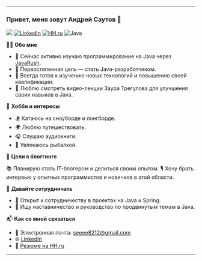 
---

### Привет, меня зовут Андрей Саутов 👋
![](https://komarev.com/ghpvc/?username=sautovandrey)
[![LinkedIn](https://img.shields.io/badge/LinkedIn-%230077B5.svg?&style=for-the-badge&logo=linkedin&logoColor=white)](https://www.linkedin.com/in/andrey-sautov/)
[![HH.ru](https://img.shields.io/badge/HH.ru-Profile-orange)](https://nn.hh.ru/resume/9c9d6a8bff019e60c00039ed1f3131684a5431)
![Java](https://img.shields.io/badge/Java-%23ED8B00.svg?&style=for-the-badge&logo=java&logoColor=white)

👨‍💻 **Обо мне**

- 🌱 Сейчас активно изучаю программирование на Java через [JavaRush](https://javarush.com).
- 🎯 Первостепенная цель — стать Java-разработчиком.
- 🚀 Всегда готов к изучению новых технологий и повышению своей квалификации.
- 🎥 Люблю смотреть видео-лекции Заура Трегулова для улучшения своих навыков в Java.
  
📝 **Хобби и интересы**

- 🏂 Катаюсь на сноуборде и лонгборде.
- 🌍 Люблю путешествовать.
- 🎧 Слушаю аудиокниги.
- 🎣 Увлекаюсь рыбалкой.

📝 **Цели в блоггинге**

📚 Планирую стать IT-блогером и делиться своим опытом.
🎙️ Хочу брать интервью у опытных программистов и новичков в этой области.

🤝 **Давайте сотрудничать**

- 👯 Открыт к сотрудничеству в проектах на Java и Spring.
- 🤔 Ищу наставничество и руководство по продвинутым темам в Java.

📬 **Как со мной связаться**

- 📧 Электронная почта: [seeee8212@gmail.com](mailto:seeee8212@gmail.com)
- 🌐 [LinkedIn](https://www.linkedin.com/in/andrey-sautov/)
- 📄 [Резюме на HH.ru](https://nn.hh.ru/resume/9c9d6a8bff019e60c00039ed1f3131684a5431)

---
